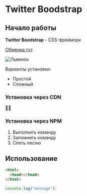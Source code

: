 # Twitter Boodstrap

## Начало работы
**Twitter Boodstrap** - CSS-фрейморк

[Обменка тут](https://kharkov.obmenka.ua/)

![Львенок](https://ic.pics.livejournal.com/andp2027/68215192/224096/224096_1000.jpg)

Варианты установки:
* Простой
* Сложный

### Установка через CDN

:rainbow_flag:

### Установка через NPM

1. Выполнить команду
1. Запомнить команду
1. Спеть песню

## Использование

```html
<html>
  <head></head>
</html>  
```

```javascript
console.log("message");
```

